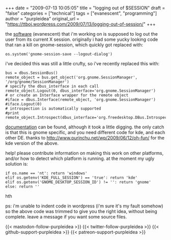 +++
date = "2009-07-13 10:05:05"
title = "logging out of $SESSION"
draft = "false"
categories = ["technical"]
tags = ["evanescent", "programming"]
author = "purpleidea"
original_url = "https://ttboj.wordpress.com/2009/07/13/logging-out-of-session/"
+++

the <a href="http://www.cs.mcgill.ca/~james/code/">software</a> (evanescent) that i'm working on is supposed to log out the user from its current X session. originally i had some yucky looking code that ran a kill on gnome-session, which quickly got replaced with:
```
os.system('gnome-session-save --logout-dialog')
```
i've decided this was still a little crufty, so i've recently replaced this with:
```
bus = dbus.SessionBus()
remote_object = bus.get_object('org.gnome.SessionManager', '/org/gnome/SessionManager')
# specify the dbus_interface in each call
remote_object.Logout(0, dbus_interface='org.gnome.SessionManager')
# or create an Interface wrapper for the remote object
#iface = dbus.Interface(remote_object, 'org.gnome.SessionManager')
#iface.Logout(0)
# introspection is automatically supported
#print remote_object.Introspect(dbus_interface='org.freedesktop.DBus.Introspectable')
```
<a href="http://www.gnome.org/~mccann/gnome-session/docs/gnome-session.html#org.gnome.SessionManager.Logout">documentation</a> can be found, although it took a little digging. the only catch is that this is gnome specific, and you need different code for kde, and each other DE. thanks to <a href="http://www.purinchu.net/wp/2009/06/12/oh-fun/">http://www.purinchu.net/wp/2009/06/12/oh-fun/</a> for the kde version of the above.

help! please contribute information on making this work on other platforms, and/or how to detect which platform is running. at the moment my ugly solution is:
```
if os.name == 'nt': return 'windows'
elif os.getenv('KDE_FULL_SESSION') == 'true': return 'kde'
elif os.getenv('GNOME_DESKTOP_SESSION_ID') != '': return 'gnome'
else: return ''
```
hth

ps: i'm unable to indent code in wordpress (i'm sure it's my fault somehow) so the above code was trimmed to give you the right idea, without being complete. leave a message if you want some source files.

{{< mastodon-follow-purpleidea >}}
{{< twitter-follow-purpleidea >}}
{{< github-support-purpleidea >}}
{{< patreon-support-purpleidea >}}
